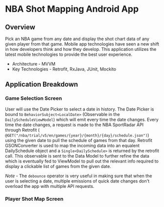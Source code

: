 # NBA Shot Mapping Android App

## Overview
Pick an NBA game from any date and display the shot chart data of any given player from that game. Mobile app technologies have seen a new shift in how developers think and how they develop. This application utilizes the latest mobile technologies to provide the best user experience.

* Architecture - MVVM
* Key Technologies - Retrofit, RxJava, JUnit, Mockito

## Application Breakdown
### Game Selection Screen
User will use the Date Picker to select a date in history. The Date Picker is bound to `BehaviorSubject<LocalDate>` (Observable in the `DailyScheduleViewModel`) which will emit every time the date changes. Every time the date changes, a request is made to the NBA SportRadar API through Retrofit ( `@GET("/nba/trial/v5/en/games/{year}/{month}/{day}/schedule.json")`) using the given date to pull the schedule of games from that day. Retrofit GSONConverter is used to map the incoming data into an equalent DailySchedule object and a `Single<DailySchedule>` is returned by the retrofit call. This observable is sent to the Data Model to further refine the data which is eventually fed to ViewModel to pull out the relevant info required to display a clickable list of games from the given date.

*Note* - The `debounce` operator is very useful in making sure that when the user is selecting a date, multiple emissions of quick date changes don't overload the app with multiple API requests. 

### Player Shot Map Screen


